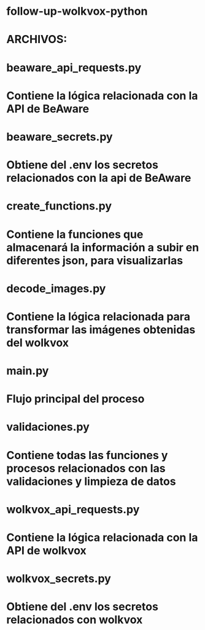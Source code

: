 # follow-up-wolkvox-python

# ARCHIVOS:

# beaware_api_requests.py

# Contiene la lógica relacionada con la API de BeAware

#

# beaware_secrets.py

# Obtiene del .env los secretos relacionados con la api de BeAware

#

# create_functions.py

# Contiene la funciones que almacenará la información a subir en diferentes json, para visualizarlas

#

# decode_images.py

# Contiene la lógica relacionada para transformar las imágenes obtenidas del wolkvox

#

# main.py

# Flujo principal del proceso

#

# validaciones.py

# Contiene todas las funciones y procesos relacionados con las validaciones y limpieza de datos

#

# wolkvox_api_requests.py

# Contiene la lógica relacionada con la API de wolkvox

#

# wolkvox_secrets.py

# Obtiene del .env los secretos relacionados con wolkvox

#
